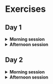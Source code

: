 # Exercises

## Day 1
<details>
  <summary><strong> Morning session</strong></summary>

### Objectives
- Learn to interact with dbt with basic commands and flags
- Build your first models and undestand relationships between models and sources


### Exercises instructions
- dbt commands 
  - dbt --version
  - dbt deps 
  - dbt debug
  - dbt compile, dbt run, dbt build, dbt test 
  - dbt ls
  - dbt clean
  - dbt flags:
    - select
    - target
    - warn-error
    - quiet


- dbt Models 
  - Create new staging, intermediate and datamart models 
  - Tag those models and run it by tag 
  - Run only upstream and dowsntream model from the intermediate model created 
  - Build a simple dashboard in Looker Studio


- dbt Sources 
  - create a new source for the source table "tweet" and reference that source model in a staging file
  
</details>

<details>
  <summary><strong>Afternoon session</strong></summary>

### Objectives
- Apply data test and unit testing to various models
- Use external package to test your model
- Learn how to change the configuration of dbt models
- Generation of dbt docs and learn how to navigate through it
- Build macro to simulate for loop in SQL and use external macros built  by the community

### Exercises instructions
- dbt tests 
  - Generic data test to the columns of the model
  - Source test
  - Add custom sql test to one model 
  - Add a test with dbt_expectations 
  - Add a unit test

- dbt docs 
  - Create doc block and use it in different models 
  - create project-wide documentation 
  - generate dbt docs and serve it locally

- Config / properties 
  - check query-comment macro and see details in jobs from BigQuery UI
  - explore profiles.yml an dchange number of threads to 1 and then do a dbt run 
  - add dbt var and use it in a model 
  - add env variable and use it in a source file 
  - apply configuration at dbt-project.yml level 
  - apply configuration at model level via config block 
  - apply configuration at model level via property file

- Macros 
  - build a macro to do a for loop 
  - build a macro to execute a query and use the query result into another macro 
  - use dbt-utils in one of the models

</details>

## Day 2
<details>
  <summary><strong>Morning session</strong></summary>

### Objectives
- Build incremental models with different strategies and use of full-refresh flag
- Understand how dbt packages work and start using a few famous ones
- Learn to b emore productive lby leveraging AI to generate code

### Exercises instructions

- Incremental models
  - Create an incremental model and run it to initialize it. Insert then new data and run the model again to
  showcase only new data has been added
  
- Package 
  - dbt-checkpoints with thee following checks and run those checks via pre-commit 
    - check-column-desc-are-same 
    - check-model-has-properties-file 
  - use elementary check the html results on your localhost 
  - use dbt project evaluator

- Generators: 
  - dbt_codegen to generate yml files for the models 
  - Show how AI like chatgpt cna generate yml files for your models
  - Show how chatgpt can create dbt models for you


</details>

<details>
  <summary><strong>Afternoon session</strong></summary>

### Objectives
- Learn GitOps workflow to trigger CI pipeline
- DataOps introduction with a simple CI pipeline that compiles dbt code and pushes a Docker image
- Data Mesh demo with multiple dbt projects within the same repository
- dbt semantic layer 

### Exercises instructions

- Gitops workflow
  - Perform various commits and then a git tag "rc-x.x.x" to trigger a dev deployment pipeline
- Dataops
	- check model with SQLFluff
	- dbt-checkpoint
- Semantic layer definitions and testing with metricflow

</details>


